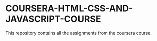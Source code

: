# COURSERA-HTML-CSS-AND-JAVASCRIPT-COURSE
This repository contains all the assignments from the coursera course.
